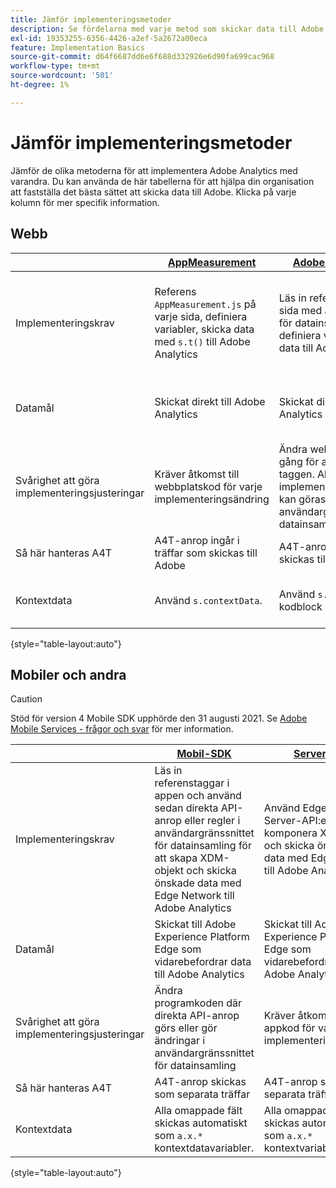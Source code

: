 ```yaml
---
title: Jämför implementeringsmetoder
description: Se fördelarna med varje metod som skickar data till Adobe Analytics.
exl-id: 19353255-6356-4426-a2ef-5a2672a00eca
feature: Implementation Basics
source-git-commit: d64f6687dd6e6f688d332926e6d90fa699cac968
workflow-type: tm+mt
source-wordcount: '501'
ht-degree: 1%

---
```


# Jämför implementeringsmetoder

Jämför de olika metoderna för att implementera Adobe Analytics med varandra. Du kan använda de här tabellerna för att hjälpa din organisation att fastställa det bästa sättet att skicka data till Adobe. Klicka på varje kolumn för mer specifik information.

## Webb

| | [AppMeasurement](/help/implement/js/overview.md) | [Adobe Analytics-tillägg](/help/implement/launch/overview.md) | [Webb-SDK](/help/implement/aep-edge/web-sdk/overview.md#web-sdk) | [Web SDK-tillägg](/help/implement/aep-edge/web-sdk/overview.md#web-sdk-extension) |
| --- | --- | --- | --- | --- |
| Implementeringskrav | Referens `AppMeasurement.js` på varje sida, definiera variabler, skicka data med `s.t()` till Adobe Analytics | Läs in referenstaggar på varje sida med användargränssnittet för datainsamling för att definiera variabler och skicka data till Adobe Analytics | Referens `Alloy.js` på varje sida använder `alloy("sendEvent",{})` för att skapa XDM-objekt och skicka önskade data med Edge Network till Adobe Analytics | Inläsare av referenstaggar på varje sida använder användargränssnittet för datainsamling för att komponera XDM-objekt och skicka önskade data med Edge Network till Adobe Analytics |
| Datamål | Skickat direkt till Adobe Analytics | Skickat direkt till Adobe Analytics | Skickat till Adobe Experience Platform Edge som vidarebefordrar data till Adobe Analytics | Skickat till Adobe Experience Platform Edge som vidarebefordrar data till Adobe Analytics |
| Svårighet att göra implementeringsjusteringar | Kräver åtkomst till webbplatskod för varje implementeringsändring | Ändra webbplatskoden en gång för att installera loader-taggen. Alla ytterligare implementeringsuppdateringar kan göras i användargränssnittet för datainsamling | Kräver åtkomst till webbplatskod för varje implementeringsändring | Ändra webbplatskoden en gång för att installera loader-taggen. Alla ytterligare implementeringsuppdateringar kan göras i användargränssnittet för datainsamling |
| Så här hanteras A4T | A4T-anrop ingår i träffar som skickas till Adobe | A4T-anrop ingår i träffar som skickas till Adobe | A4T-anrop skickas som separata träffar | A4T-anrop skickas som separata träffar |
| Kontextdata | Använd `s.contextData`. | Använd `s.contextData` i egna kodblock | Alla omappade fält skickas automatiskt som `a.x.*` kontextdatavariabler. | Alla omappade fält skickas automatiskt som `a.x.*` kontextdatavariabler. |

{style="table-layout:auto"}

## Mobiler och andra

>[!CAUTION]
>
>Stöd för version 4 Mobile SDK upphörde den 31 augusti 2021. Se [Adobe Mobile Services - frågor och svar](https://experienceleague.adobe.com/docs/discontinued/using/mobile-services.html) för mer information.


| | [Mobil-SDK](/help/implement/aep-edge/mobile-sdk/overview.md) | [Server-API](/help/implement/aep-edge/server-api/overview.md) |
| --- | --- | --- |
| Implementeringskrav | Läs in referenstaggar i appen och använd sedan direkta API-anrop eller regler i användargränssnittet för datainsamling för att skapa XDM-objekt och skicka önskade data med Edge Network till Adobe Analytics | Använd Edge Network Server-API:er för att komponera XDM-objekt och skicka önskade data med Edge Network till Adobe Analytics |
| Datamål | Skickat till Adobe Experience Platform Edge som vidarebefordrar data till Adobe Analytics | Skickat till Adobe Experience Platform Edge som vidarebefordrar data till Adobe Analytics |
| Svårighet att göra implementeringsjusteringar | Ändra programkoden där direkta API-anrop görs eller gör ändringar i användargränssnittet för datainsamling | Kräver åtkomst till appkod för varje implementeringsändring |
| Så här hanteras A4T | A4T-anrop skickas som separata träffar | A4T-anrop skickas som separata träffar |
| Kontextdata | Alla omappade fält skickas automatiskt som `a.x.*` kontextdatavariabler. | Alla omappade fält skickas automatiskt som `a.x.*` kontextvariabler |

{style="table-layout:auto"}
